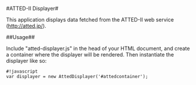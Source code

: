 #ATTED-II Displayer#

This application displays data fetched from the ATTED-II web service (http://atted.jp/).

##Usage##

Include "atted-displayer.js" in the head of your HTML document, and create a container where the displayer will be rendered. Then instantiate the displayer like so:

    #!javascript
    var displayer = new AttedDisplayer('#attedcontainer');